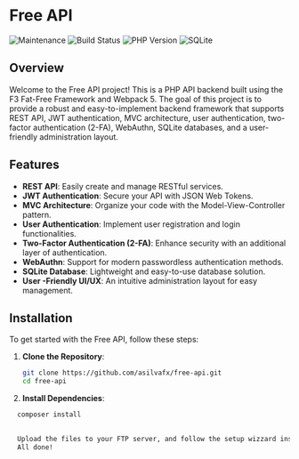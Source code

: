 # Free API

![Maintenance](https://img.shields.io/maintenance/yes/2024?logo=github)
![Build Status](https://github.com/asilvafx/free-api/actions/workflows/deploy.yml/badge.svg)
![PHP Version](https://img.shields.io/badge/php-%3E%3D7.4-blue)
![SQLite](https://img.shields.io/badge/sqlite-v3.36.0-green)

## Overview

Welcome to the Free API project! This is a PHP API backend built using the F3 Fat-Free Framework and Webpack 5. The goal of this project is to provide a robust and easy-to-implement backend framework that supports REST API, JWT authentication, MVC architecture, user authentication, two-factor authentication (2-FA), WebAuthn, SQLite databases, and a user-friendly administration layout.

## Features

- **REST API**: Easily create and manage RESTful services.
- **JWT Authentication**: Secure your API with JSON Web Tokens.
- **MVC Architecture**: Organize your code with the Model-View-Controller pattern.
- **User  Authentication**: Implement user registration and login functionalities.
- **Two-Factor Authentication (2-FA)**: Enhance security with an additional layer of authentication.
- **WebAuthn**: Support for modern passwordless authentication methods.
- **SQLite Database**: Lightweight and easy-to-use database solution.
- **User -Friendly UI/UX**: An intuitive administration layout for easy management.

## Installation

To get started with the Free API, follow these steps:

1. **Clone the Repository**:
   ```bash
   git clone https://github.com/asilvafx/free-api.git
   cd free-api

2. **Install Dependencies**:
  ```bash 
    composer install
 
     
    Upload the files to your FTP server, and follow the setup wizzard instructions on your browser!
    All done!

